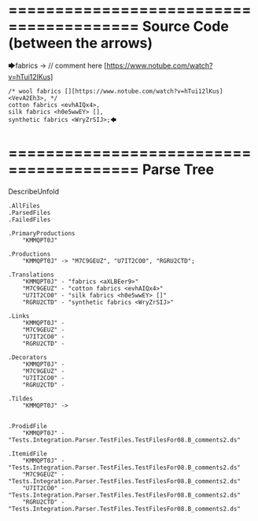 ========================================
Source Code (between the arrows)
========================================

🡆fabrics <aXLBEer9> -> // comment here [https://www.notube.com/watch?v=hTui12lKus]

    /* wool fabrics [][https://www.notube.com/watch?v=hTui12lKus] <VevA2Eh3>, */
    cotton fabrics <evhAIQx4>,
    silk fabrics <h0e5wwEY> [],
    synthetic fabrics <WryZrSIJ>;🡄

========================================
Parse Tree
========================================
DescribeUnfold

    .AllFiles
    .ParsedFiles
    .FailedFiles

    .PrimaryProductions
        "KMMQPT0J" 

    .Productions
        "KMMQPT0J" -> "M7C9GEUZ", "U7IT2CO0", "RGRU2CTD";

    .Translations
        "KMMQPT0J" - "fabrics <aXLBEer9>"
        "M7C9GEUZ" - "cotton fabrics <evhAIQx4>"
        "U7IT2CO0" - "silk fabrics <h0e5wwEY> []"
        "RGRU2CTD" - "synthetic fabrics <WryZrSIJ>"

    .Links
        "KMMQPT0J" - 
        "M7C9GEUZ" - 
        "U7IT2CO0" - 
        "RGRU2CTD" - 

    .Decorators
        "KMMQPT0J" - 
        "M7C9GEUZ" - 
        "U7IT2CO0" - 
        "RGRU2CTD" - 

    .Tildes
        "KMMQPT0J" -> 


    .ProdidFile
        "KMMQPT0J" - "Tests.Integration.Parser.TestFiles.TestFilesFor08.B_comments2.ds"

    .ItemidFile
        "KMMQPT0J" - "Tests.Integration.Parser.TestFiles.TestFilesFor08.B_comments2.ds"
        "M7C9GEUZ" - "Tests.Integration.Parser.TestFiles.TestFilesFor08.B_comments2.ds"
        "U7IT2CO0" - "Tests.Integration.Parser.TestFiles.TestFilesFor08.B_comments2.ds"
        "RGRU2CTD" - "Tests.Integration.Parser.TestFiles.TestFilesFor08.B_comments2.ds"

